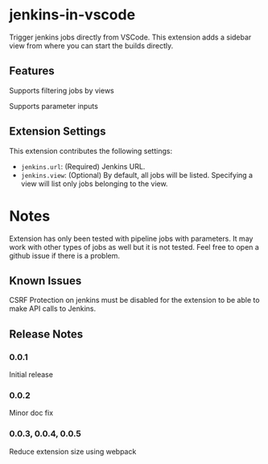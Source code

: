 # jenkins-in-vscode

Trigger jenkins jobs directly from VSCode. This extension adds a sidebar view from where you can start the
builds directly.

## Features

Supports filtering jobs by views

Supports parameter inputs

## Extension Settings

This extension contributes the following settings:

* `jenkins.url`: (Required) Jenkins URL.
* `jenkins.view`: (Optional) By default, all jobs will be listed. Specifying a view will list only jobs belonging to the view.


# Notes

Extension has only been tested with pipeline jobs with parameters. It may work with other types of jobs as well but it is not tested.
Feel free to open a github issue if there is a problem.

## Known Issues

CSRF Protection on jenkins must be disabled for the extension to be able to make API calls to Jenkins.

## Release Notes

### 0.0.1

Initial release


### 0.0.2

Minor doc fix

### 0.0.3, 0.0.4, 0.0.5

Reduce extension size using webpack